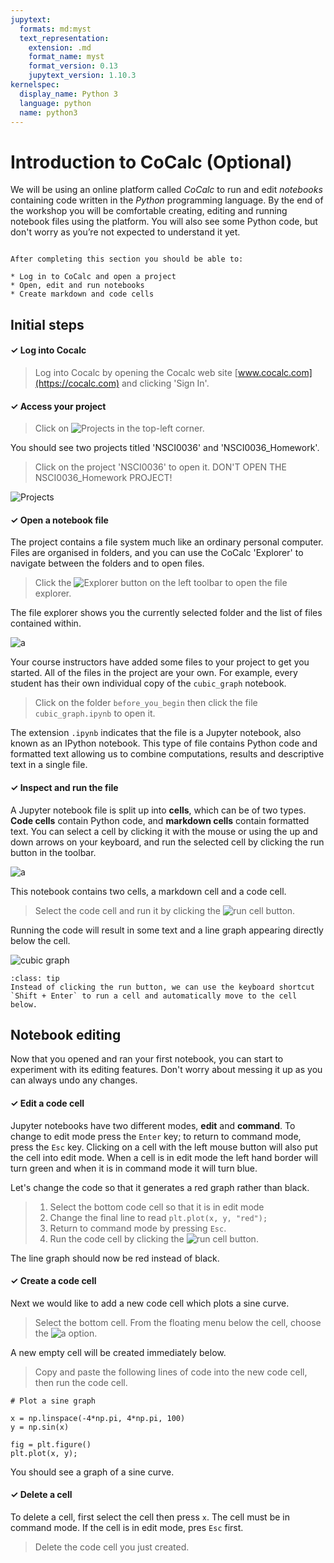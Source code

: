 ```yaml
---
jupytext:
  formats: md:myst
  text_representation:
    extension: .md
    format_name: myst
    format_version: 0.13
    jupytext_version: 1.10.3
kernelspec:
  display_name: Python 3
  language: python
  name: python3
---
```


# Introduction to CoCalc (Optional)

We will be using an online platform called *CoCalc* to run and edit *notebooks* containing code written in the *Python* programming language. By the end of the workshop you will be comfortable creating, editing and running notebook files using the platform. You will also see some Python code, but don't worry as you’re not expected to understand it yet.

```{admonition} What you will learn

After completing this section you should be able to:

* Log in to CoCalc and open a project
* Open, edit and run notebooks
* Create markdown and code cells
```

## Initial steps

<h4> ✓  Log into Cocalc</h4>

> Log into Cocalc by opening the Cocalc web site [www.cocalc.com](https://cocalc.com) and clicking 'Sign In'. 

<h4> ✓ Access your project</h4>

> Click on ![Projects](cocalc_projects_button.png) in the top-left corner.

You should see two projects titled 'NSCI0036' and 'NSCI0036_Homework'.

> Click on the project 'NSCI0036' to open it. DON'T OPEN THE NSCI0036_Homework PROJECT!

![Projects](cocalc_projects.png)

<h4> ✓ Open a notebook file</h4>

The project contains a file system much like an ordinary personal computer. Files are organised in folders, and you can use the CoCalc 'Explorer' to navigate between the folders and to open files.

>Click the ![Explorer](explorer.png) button on the left toolbar to open the file explorer.

The file explorer shows you the currently selected folder and the list of files contained within.

![a](cocalc1.png)

Your course instructors have added some files to your project to get you started. All of the files in the project are your own. For example, every student has their own individual copy of the `cubic_graph` notebook.

> Click on the folder `before_you_begin` then click the file `cubic_graph.ipynb` to open it.

The extension `.ipynb` indicates that the file is a Jupyter notebook, also known as an IPython notebook. This type of file contains Python code and formatted text allowing us to combine computations, results and descriptive text in a single file.

<h4> ✓ Inspect and run the file</h4> 

A Jupyter notebook file is split up into **cells**, which can be of two types. **Code cells** contain Python code, and **markdown cells** contain formatted text. You can select a cell by clicking it with the mouse or using the up and down arrows on your keyboard, and run the selected cell by clicking the run button in the toolbar.

![a](cells.png)

This notebook contains two cells, a markdown cell and a code cell. 

> Select the code cell and run it by clicking the ![run cell](run_cell.png) button.

Running the code will result in some text and a line graph appearing directly below the cell.

![cubic graph](cubic_graph.png)


```{admonition} Keyboard shortcut
:class: tip
Instead of clicking the run button, we can use the keyboard shortcut `Shift + Enter` to run a cell and automatically move to the cell below.
```

## Notebook editing

Now that you opened and ran your first notebook, you can start to experiment with its editing features. Don't worry about messing it up as you can always undo any changes.

<h4> ✓ Edit a code cell </h4>

Jupyter notebooks have two different modes, **edit** and **command**. To change to edit mode press the `Enter` key; to return to command mode, press the `Esc` key. Clicking on a cell with the left mouse button will also put the cell into edit mode. When a cell is in edit mode the left hand border will turn green and when it is in command mode it will turn blue.

Let's change the code so that it generates a red graph rather than black.

> 1. Select the bottom code cell so that it is in edit mode
> 2. Change the final line to read `plt.plot(x, y, "red");`
> 3. Return to command mode by pressing `Esc`.
> 4. Run the code cell by clicking the ![run cell](run_cell.png) button.

The line graph should now be red instead of black.

<h4> ✓ Create a code cell</h4>

Next we would like to add a new code cell which plots a sine curve.

> Select the bottom cell. From the floating menu below the cell, choose the ![a](code.png) option.

A new empty cell will be created immediately below.

> Copy and paste the following lines of code into the new code cell, then run the code cell.

```
# Plot a sine graph

x = np.linspace(-4*np.pi, 4*np.pi, 100)
y = np.sin(x)

fig = plt.figure()
plt.plot(x, y);
```

You should see a graph of a sine curve.

<h4> ✓ Delete a cell</h4>

To delete a cell, first select the cell then press `x`. The cell must be in command mode. If the cell is in edit mode, pres `Esc` first. 

> Delete the code cell you just created.

